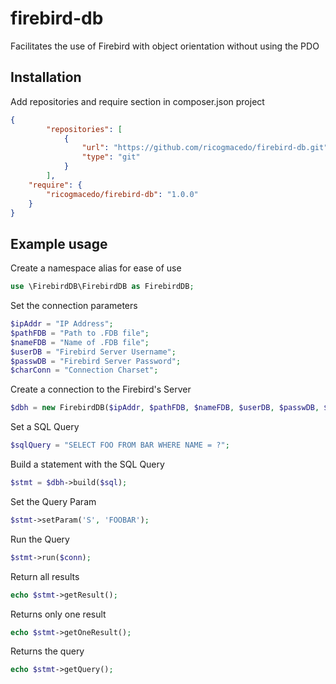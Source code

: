 # firebird-db
Facilitates the use of Firebird with object orientation without using the PDO

## Installation
Add repositories and require section in composer.json project

```json
{
		"repositories": [
		    {
		        "url": "https://github.com/ricogmacedo/firebird-db.git",
		        "type": "git"
		    }
		],
    "require": {
        "ricogmacedo/firebird-db": "1.0.0"
    }
}
```

## Example usage
Create a namespace alias for ease of use
```php
use \FirebirdDB\FirebirdDB as FirebirdDB;
```
Set the connection parameters
```php
$ipAddr = "IP Address";
$pathFDB = "Path to .FDB file";
$nameFDB = "Name of .FDB file";
$userDB = "Firebird Server Username";
$passwDB = "Firebird Server Password";
$charConn = "Connection Charset";
```
Create a connection to the Firebird's Server
```php
$dbh = new FirebirdDB($ipAddr, $pathFDB, $nameFDB, $userDB, $passwDB, $charConn);
```
Set a SQL Query
```php
$sqlQuery = "SELECT FOO FROM BAR WHERE NAME = ?";
```
Build a statement with the SQL Query
```php
$stmt = $dbh->build($sql);
```
Set the Query Param
```php
$stmt->setParam('S', 'FOOBAR');
```
Run the Query
```php
$stmt->run($conn);
```
Return all results
```php
echo $stmt->getResult();
```
Returns only one result
```php
echo $stmt->getOneResult();
```
Returns the query
```php
echo $stmt->getQuery();
```